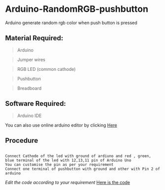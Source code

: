 # Arduino-RandomRGB-pushbutton
 Arduino generate random rgb color when push button is pressed
## Material Required:
> Arduino 

> Jumper wires

> RGB LED (common cathode)

> Pushbutton

> Breadboard

## Software Required:
> Arduino IDE 

You can also use online arduino editor by clicking [Here](https://create.arduino.cc/editor)

## Procedure 
```

Connect Cathode of the led with ground of ardiuno and red , green, blue terminal of the led with 12,13,11 pin of Arduino Uno
You can customise the pin as per your requirement
Connect one terminal of pushbutton with ground and other with Pin 2 of arduino 
```

*Edit the code according to your requirement*
[Here is the code](https://github.com/Gurkiratsinghappzone/Arduino-RandomRGB-pushbutton/blob/main/Arduino-code/Arduino-code.ino)



